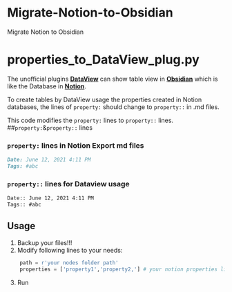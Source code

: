 # Migrate-Notion-to-Obsidian
Migrate Notion to Obsidian

# properties_to_DataView_plug.py

The unofficial plugins **[DataView](https://github.com/blacksmithgu/obsidian-dataview)** can show table view in **[Obsidian](https://obsidian.md/)** which is like the Database in **[Notion](https://www.notion.so)**.

To create tables by DataView usage the properties created in Notion databases, the lines of `property:` should change to `property::` in .md files.

This code modifies the `property:` lines to `property::` lines.
##`property:`&`property::` lines
### `property:` lines in Notion Export md files
``` md
Date: June 12, 2021 4:11 PM
Tags: #abc
```

### `property::` lines for Dataview usage
``` md
Date:: June 12, 2021 4:11 PM
Tags:: #abc
```

## Usage
1. Backup your files!!!
2. Modify following lines to your needs:
``` python
    path = r'your nodes folder path' 
    properties = ['property1','property2,'] # your notion properties list
``` 
3. Run
